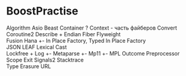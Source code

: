# BoostPractise

Algorithm 
Asio 
Beast 
Container ?
Context - часть файберов
Convert 
Coroutine2 
Describe +
Endian 
Fiber 
Flyweight  
Fusion 
Hana +-
In Place Factory, Typed In Place Factory  
JSON 
LEAF 
Lexical Cast  
Lockfree +
Log +-
Metaparse +-
Mp11 +-
MPL 
Outcome 
Preprocessor 
Scope Exit 
Signals2 
Stacktrace  
Type Erasure 
URL 
